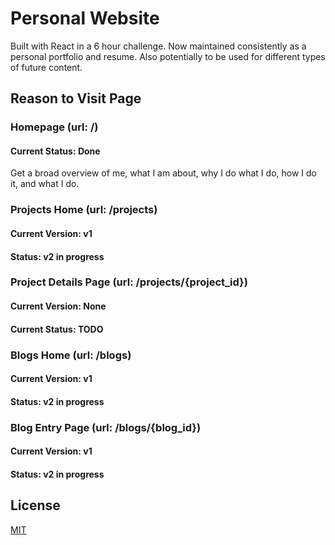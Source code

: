# Personal Website

Built with React in a 6 hour challenge. Now maintained consistently as a personal portfolio and resume. Also potentially to be used for different types of future content.

## Reason to Visit Page
### Homepage (url: /)
#### Current Status: Done
Get a broad overview of me, what I am about, why I do what I do, how I do it, and what I do.

### Projects Home (url: /projects)
#### Current Version: v1
#### Status: v2 in progress

### Project Details Page (url: /projects/{project_id})
#### Current Version: None
#### Current Status: TODO

### Blogs Home (url: /blogs)
#### Current Version: v1
#### Status: v2 in progress

### Blog Entry Page (url: /blogs/{blog_id})
#### Current Version: v1
#### Status: v2 in progress


## License
[MIT](https://choosealicense.com/licenses/mit/)